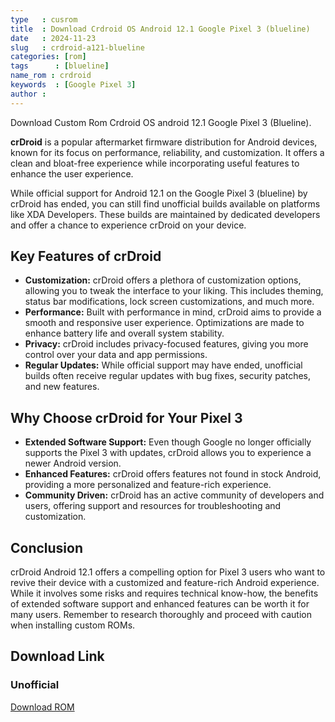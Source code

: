 ```yaml
---
type   : cusrom
title  : Download Crdroid OS Android 12.1 Google Pixel 3 (blueline)
date   : 2024-11-23
slug   : crdroid-a121-blueline
categories: [rom]
tags      : [blueline]
name_rom : crdroid
keywords  : [Google Pixel 3]
author :
---
```


Download Custom Rom Crdroid OS android 12.1 Google Pixel 3 (Blueline).

**crDroid** is a popular aftermarket firmware distribution for Android devices, known for its focus on performance, reliability, and customization. It offers a clean and bloat-free experience while incorporating useful features to enhance the user experience. 

While official support for Android 12.1 on the Google Pixel 3 (blueline) by crDroid has ended, you can still find unofficial builds available on platforms like XDA Developers. These builds are maintained by dedicated developers and offer a chance to experience crDroid on your device.

## Key Features of crDroid

* **Customization:** crDroid offers a plethora of customization options, allowing you to tweak the interface to your liking. This includes theming, status bar modifications, lock screen customizations, and much more.
* **Performance:** Built with performance in mind, crDroid aims to provide a smooth and responsive user experience. Optimizations are made to enhance battery life and overall system stability.
* **Privacy:** crDroid includes privacy-focused features, giving you more control over your data and app permissions.
* **Regular Updates:** While official support may have ended, unofficial builds often receive regular updates with bug fixes, security patches, and new features.

## Why Choose crDroid for Your Pixel 3

* **Extended Software Support:**  Even though Google no longer officially supports the Pixel 3 with updates, crDroid allows you to experience a newer Android version.
* **Enhanced Features:** crDroid offers features not found in stock Android, providing a more personalized and feature-rich experience.
* **Community Driven:** crDroid has an active community of developers and users, offering support and resources for troubleshooting and customization.


## Conclusion

crDroid Android 12.1 offers a compelling option for Pixel 3 users who want to revive their device with a customized and feature-rich Android experience. While it involves some risks and requires technical know-how, the benefits of extended software support and enhanced features can be worth it for many users. Remember to research thoroughly and proceed with caution when installing custom ROMs.


## Download Link
### Unofficial
[Download ROM](https://sourceforge.net/projects/crdroid-b1c1/files/crDroid8.3_Android_12L_for_blueline/)